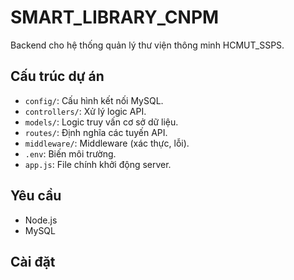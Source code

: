 # SMART_LIBRARY_CNPM

Backend cho hệ thống quản lý thư viện thông minh HCMUT_SSPS.

## Cấu trúc dự án
- `config/`: Cấu hình kết nối MySQL.
- `controllers/`: Xử lý logic API.
- `models/`: Logic truy vấn cơ sở dữ liệu.
- `routes/`: Định nghĩa các tuyến API.
- `middleware/`: Middleware (xác thực, lỗi).
- `.env`: Biến môi trường.
- `app.js`: File chính khởi động server.

## Yêu cầu
- Node.js
- MySQL

## Cài đặt
